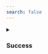 ```yaml
---
search: false
---
```


<details class="custom-block collapse details">
<summary class="collapsible-header">
	
### Success

</summary>
<DemoContainer>
	<MButton label="Success" severity="success" />
	<MButton label="Success" variant="text" severity="success" />
	<MButton label="Success" variant="outlined" severity="success" />
	<MButton label="Success" severity="success" rounded />
	<MButton label="Success" variant="text" severity="success" rounded />
	<MButton label="Success" variant="outlined" severity="success" rounded />
</DemoContainer>

```vue
<template>
	<MButton label="Success" severity="success" />
	<MButton label="Success" variant="text" severity="success" />
	<MButton label="Success" variant="outlined" severity="success" />
	<MButton label="Success" severity="success" rounded />
	<MButton label="Success" variant="text" severity="success" rounded />
	<MButton label="Success" variant="outlined" severity="success" rounded />
</template>
```

</details>
